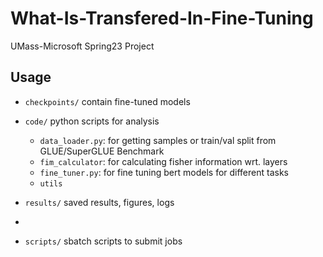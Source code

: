 # What-Is-Transfered-In-Fine-Tuning
UMass-Microsoft Spring23 Project

## Usage 

- `checkpoints/` contain fine-tuned models

- `code/` python scripts for analysis 
  - `data_loader.py`: for getting samples or train/val split from GLUE/SuperGLUE Benchmark 
  - `fim_calculator`: for calculating fisher information wrt. layers
  - `fine_tuner.py`: for fine tuning bert models for different tasks
  - `utils`

- `results/` saved results, figures, logs
- 

- `scripts/` sbatch scripts to submit jobs